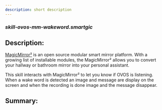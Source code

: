 ```yaml
---
description: short description
---
```


### _skill-ovos-mm-wakeword.smartgic_  
## Description:  
[MagicMirror²](https://magicmirror.builders/) is an open source modular smart mirror platform. With a growing list of installable modules, the MagicMirror² allows you to convert your hallway or bathroom mirror into your personal assistant.

This skill interacts with MagicMirror² to let you know if OVOS is listening. When a wake word is detected an image and message are display on the screen and when the recording is done image and the message disappear.

  
  
  
  
## Summary:  
